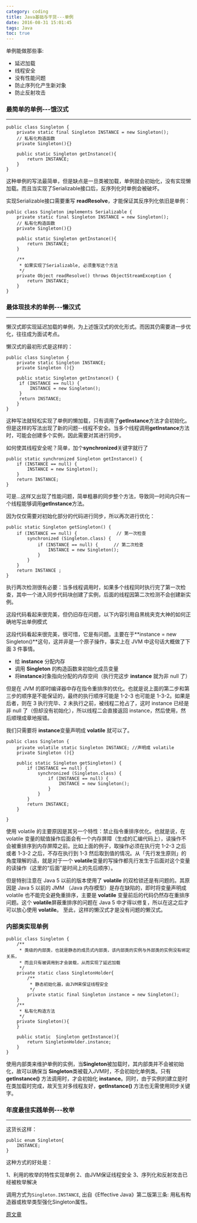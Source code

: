 ```yaml
---
category: coding
title: Java基础与干货---单例
date: 2016-08-31 15:01:45
tags: Java
toc: true
---
```




单例能做那些事:

- 延迟加载
- 线程安全
- 没有性能问题
- 防止序列化产生新对象
- 防止反射攻击





### 最简单的单例---**饿汉式**
---
```
public class Singleton {
    private static final Singleton INSTANCE = new Singleton();
    // 私有化构造函数
    private Singleton(){}

    public static Singleton getInstance(){
        return INSTANCE;
    }
}
```
这种单例的写法最简单，但是缺点是一旦类被加载，单例就会初始化，没有实现懒加载。而且当实现了Serializable接口后，反序列化时单例会被破坏。


实现Serializable接口需要重写 **readResolve**，才能保证其反序列化依旧是单例：

```
public class Singleton implements Serializable {
    private static final Singleton INSTANCE = new Singleton();
    // 私有化构造函数
    private Singleton(){}

    public static Singleton getInstance(){
        return INSTANCE;
    }

    /**
     * 如果实现了Serializable, 必须重写这个方法
     */
    private Object readResolve() throws ObjectStreamException {
        return INSTANCE;
    }
}
```
### 最体现技术的单例---**懒汉式**
---
懒汉式即实现延迟加载的单例，为上述饿汉式的优化形式。而因其仍需要进一步优化，往往成为面试考点。

懒汉式的最初形式是这样的：
```
public class Singleton {
    private static Singleton INSTANCE;
    private Singleton (){}

    public static Singleton getInstance() {
     if (INSTANCE == null) {
         INSTANCE = new Singleton();
     }
     return INSTANCE;
    }
}
```
这种写法就轻松实现了单例的懒加载，只有调用了**getInstance**方法才会初始化。但是这样的写法出现了新的问题--线程不安全。当多个线程调用**getInstance**方法时，可能会创建多个实例，因此需要对其进行同步。

如何使其线程安全呢？简单，加个**synchronized**关键字就行了

```
public static synchronized Singleton getInstance() {
    if (INSTANCE == null) {
        INSTANCE = new Singleton();
    }
    return INSTANCE;
}
```
可是...这样又出现了性能问题，简单粗暴的同步整个方法，导致同一时间内只有一个线程能够调用**getInstance**方法。

因为仅仅需要对初始化部分的代码进行同步，所以再次进行优化：
```
public static Singleton getSingleton() {
    if (INSTANCE == null) {               // 第一次检查
        synchronized (Singleton.class) {
            if (INSTANCE == null) {      // 第二次检查
                INSTANCE = new Singleton();
            }
        }
    }
    return INSTANCE ;
}
```
  执行两次检测很有必要：当多线程调用时，如果多个线程同时执行完了第一次检查，其中一个进入同步代码块创建了实例，后面的线程因第二次检测不会创建新实例。

这段代码看起来很完美，但仍旧存在问题，以下内容引用自黑桃夹克大神的如何正确地写出单例模式

  这段代码看起来很完美，很可惜，它是有问题。主要在于**instance = new Singleton()**这句，这并非是一个原子操作，事实上在 JVM 中这句话大概做了下面 3 件事情。
- 给 **instance** 分配内存
- 调用 **Singleton** 的构造函数来初始化成员变量
- 将**instance**对象指向分配的内存空间（执行完这步 **instance** 就为非 null 了）

但是在 JVM 的即时编译器中存在指令重排序的优化。也就是说上面的第二步和第三步的顺序是不能保证的，最终的执行顺序可能是 1-2-3 也可能是 1-3-2。如果是后者，则在 3 执行完毕、2 未执行之前，被线程二抢占了，这时 instance 已经是非 null 了（但却没有初始化），所以线程二会直接返回 instance，然后使用，然后顺理成章地报错。

我们只需要将 **instance**变量声明成 **volatile** 就可以了。
```
public class Singleton {
    private volatile static Singleton INSTANCE; //声明成 volatile
    private Singleton (){}

    public static Singleton getSingleton() {
        if (INSTANCE == null) {                         
            synchronized (Singleton.class) {
                if (INSTANCE == null) {       
                    INSTANCE = new Singleton();
                }
            }
        }
        return INSTANCE;
    }

}
```
使用 volatile 的主要原因是其另一个特性：禁止指令重排序优化。也就是说，在 volatile 变量的赋值操作后面会有一个内存屏障（生成的汇编代码上），读操作不会被重排序到内存屏障之前。比如上面的例子，取操作必须在执行完 1-2-3 之后或者 1-3-2 之后，不存在执行到 1-3 然后取到值的情况。从「先行发生原则」的角度理解的话，就是对于一个 **volatile**变量的写操作都先行发生于后面对这个变量的读操作（这里的“后面”是时间上的先后顺序）。

但是特别注意在 Java 5 以前的版本使用了 **volatile** 的双检锁还是有问题的。其原因是 Java 5 以前的 JMM （Java 内存模型）是存在缺陷的，即时将变量声明成 volatile 也不能完全避免重排序，主要是 **volatile** 变量前后的代码仍然存在重排序问题。这个 **volatile**屏蔽重排序的问题在 Java 5 中才得以修复，所以在这之后才可以放心使用 **volatile**。
至此，这样的懒汉式才是没有问题的懒汉式。
### 内部类实现单例
```
public class Singleton { 
    /** 
     * 类级的内部类，也就是静态的成员式内部类，该内部类的实例与外部类的实例没有绑定关系， 
     * 而且只有被调用到才会装载，从而实现了延迟加载 
     */ 
    private static class SingletonHolder{ 
        /** 
         * 静态初始化器，由JVM来保证线程安全 
         */ 
        private static final Singleton instance = new Singleton(); 
    } 
    /** 
     * 私有化构造方法 
     */ 
    private Singleton(){ 
    } 

    public static  Singleton getInstance(){ 
        return SingletonHolder.instance; 
    } 
}
```
使用内部类来维护单例的实例，当**Singleton**被加载时，其内部类并不会被初始化，故可以确保当 **Singleton**类被载入JVM时，不会初始化单例类。只有 **getInstance()** 方法调用时，才会初始化 **instance**。同时，由于实例的建立是时在类加载时完成，故天生对多线程友好，**getInstance()** 方法也无需使用同步关键字。


### 年度最佳实践单例---**枚举**
---
这货长这样：
```
public enum Singleton{
    INSTANCE;
}
```
这种方式的好处是：

1、利用的枚举的特性实现单例
2、由JVM保证线程安全
3、序列化和反射攻击已经被枚举解决

调用方式为```Singleton.INSTANCE```, 出自《Effective Java》第二版第三条: 用私有构造器或枚举类型强化Singleton属性。

[原文章](http://www.jianshu.com/p/e84529b464d3)